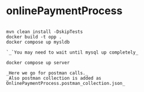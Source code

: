 # onlinePaymentProcess

~~~~**To run the project, these command can be used~~~~**

mvn clean install -DskipTests
docker build -t opp .
docker compose up mysldb

`_`You may need to wait until mysql up completely_

docker compose up server

_Here we go for postman calls._ 
_Also postman collection is added as OnlinePaymentProcess.postman_collection.json_